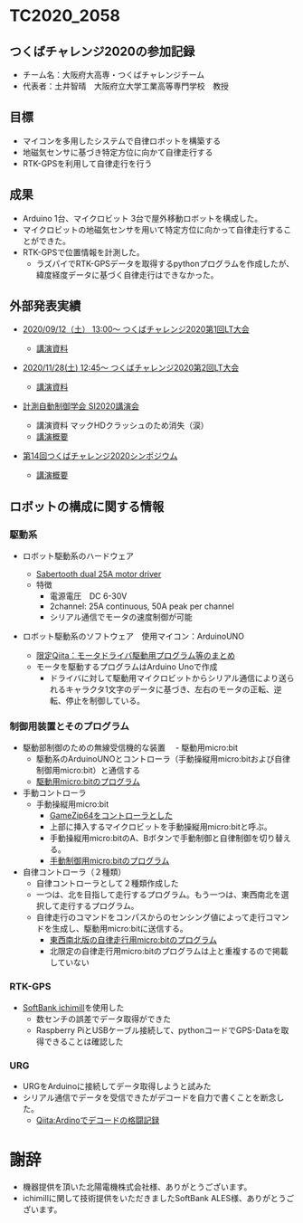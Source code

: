 # TC2020_2058

## つくばチャレンジ2020の参加記録

- チーム名：大阪府大高専・つくばチャレンジチーム
- 代表者：土井智晴　大阪府立大学工業高等専門学校　教授

## 目標

- マイコンを多用したシステムで自律ロボットを構築する
- 地磁気センサに基づき特定方位に向かて自律走行する
- RTK-GPSを利用して自律走行を行う

## 成果

- Arduino 1台、マイクロビット 3台で屋外移動ロボットを構成した。
- マイクロビットの地磁気センサを用いて特定方位に向かって自律走行することができた。
- RTK-GPSで位置情報を計測した。
  - ラズパイでRTK-GPSデータを取得するpythonプログラムを作成したが、緯度経度データに基づく自律走行はできなかった。

## 外部発表実績

- [2020/09/12（土） 13:00〜 つくばチャレンジ2020第1回LT大会](https://tsukubachallenge.connpass.com/event/187976/)
   - [講演資料](https://speakerdeck.com/tmdoi/fu-da-gao-zhuan-timuzi-ji-shao-jie-tukubatiyarenzi2020di-1hui-ltda-hui)
- [2020/11/28(土) 12:45〜 つくばチャレンジ2020第2回LT大会](https://tsukubachallenge.connpass.com/event/195912/)
   - [講演資料](https://speakerdeck.com/tmdoi/fu-da-gao-zhuan-timufalsexian-zhuang-tukubatiyarenzi2020di-2hui-ltda-hui)
- [計測自動制御学会 SI2020講演会 ]()
  - 講演資料 マックHDクラッシュのため消失（涙）
  - [講演概要](https://github.com/tmdoi/TC2020_2058/blob/main/papers/SI2020.pdf)

- [第14回つくばチャレンジ2020シンポジウム](https://tsukubachallenge.connpass.com/event/200361/)
  - [講演概要](https://github.com/tmdoi/TC2020_2058/blob/main/papers/TS2020.pdf)

## ロボットの構成に関する情報

### 駆動系
- ロボット駆動系のハードウェア
  - [Sabertooth dual 25A motor driver](https://www.dimensionengineering.com/products/sabertooth2x25)
  - 特徴
    - 電源電圧　DC 6-30V
    - 2channel: 25A continuous, 50A peak per channel
    - シリアル通信でモータの速度制御が可能

- ロボット駆動系のソフトウェア　使用マイコン：ArduinoUNO
  - [限定Qiita：モータドライバ駆動用プログラム等のまとめ](https://qiita.com/tmdoi/private/fd4f11deb5544f232aad)
  - モータを駆動するプログラムはArduino Unoで作成
    - ドライバに対して駆動用マイクロビットからシリアル通信により送られるキャラクタ1文字のデータに基づき、左右のモータの正転、逆転、停止を制御している。

### 制御用装置とそのプログラム
- 駆動部制御のための無線受信機的な装置
　- 駆動用micro:bit
    - 駆動系のArduinoUNOとコントローラ（手動操縦用micro:bitおよび自律制御用micro:bit）と通信する
    - [駆動用micro:bitのプログラム](https://makecode.microbit.org/50438-16375-80770-39312)
- 手動コントローラ
  - 手動操縦用micro:bit
    - [GameZip64をコントローラとした](https://kitronik.co.uk/products/5626-game-zip-64-for-the-bbc-microbit)
    - 上部に挿入するマイクロビットを手動操縦用micro:bitと呼ぶ。
    - 手動操縦用micro:bitのA、Bボタンで手動制御と自律制御を切り替える。
    - [手動制御用micro:bitのプログラム](https://makecode.microbit.org/_FPLCkw83P6mj)
- 自律コントローラ（２種類）
  - 自律コントローラとして２種類作成した
  - 一つは、北を目指して走行するプログラム。もう一つは、東西南北を選択して走行するプログラム。
  - 自律走行のコマンドをコンパスからのセンシング値によって走行コマンドを生成し、駆動用micro:bitに送信する。
    - [東西南北版の自律走行用micro:bitのプログラム](https://makecode.microbit.org/_UipfcibLgTzs)
    - 北限定の自律走行用micro:bitのプログラムは上と重複するので掲載していない

### RTK-GPS
 - [SoftBank ichimill](https://www.softbank.jp/biz/iot/service/ichimill/)を使用した
   - 数センチの誤差でデータ取得ができた
   - Raspberry PiとUSBケーブル接続して、pythonコードでGPS-Dataを取得できることは確認した

### URG
 - URGをArduinoに接続してデータ取得しようと試みた
 - シリアル通信でデータを受信できたがデコードを自力で書くことを断念した。
    - [Qiita:Ardinoでデコードの格闘記録](https://qiita.com/tmdoi/items/92dc81577ec2cba148e6)     

# 謝辞
- 機器提供を頂いた北陽電機株式会社様、ありがとうございます。
- ichimillに関して技術提供をいただきましたSoftBank ALES様、ありがとうございます。
